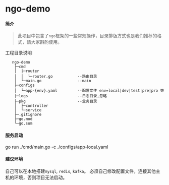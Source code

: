 # ngo-demo

#### 简介
> 此项目中包含了`ngo`框架的一些常规操作，目录排版方式也是我们推荐的格式，请大家斟酌使用。

工程目录说明
```
   ngo-demo
    ├─cmd
    │  ├─router
    │  │  └─router.go           --路由目录
    │  └─main.go                --main
    ├─configs
    │  └─app-{env}.yaml         --配置文件 env=local|dev|test|pre|pro 等
    ├─logs                      --日志目录,忽略
    ├─pkg                       --业务目录
    │  ├─controller
    │  └─service
    ├─.gitignore
    ├─go.mod
    └─go.sum

```

#### 服务启动
go run ./cmd/main.go -c ./configs/app-local.yaml 

#### 建议环境
自己可以在本地搭建`mysql`, `redis`, `kafka`。
必须自己修改配置文件，连接其他主机的环境，否则项目无法启动。
